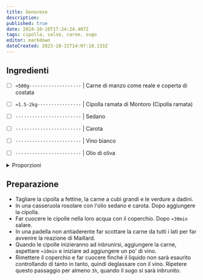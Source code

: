 ```yaml
---
title: Genovese
description: 
published: true
date: 2024-10-16T17:24:24.407Z
tags: cipolla, salse, carne, sugo
editor: markdown
dateCreated: 2023-10-31T14:07:18.133Z
---
```


## Ingredienti

* [ ] `≈500g···················` | Carne di manzo come reale e coperta di costata
* [ ] `≈1.5-2kg················` | Cipolla ramata di Montoro (Cipolla ramata)
* [ ] `························` | Sedano
* [ ] `························` | Carota
* [ ] `························` | Vino bianco
* [ ] `························` | Olio di oliva


<details><summary>Proporzioni</summary>

**Cipolla** (`g`) = `n`

* [ ] `n÷4·····················` | Carne di manzo

</details>

## Preparazione

* Tagliare la cipolla a fettine, la carne a cubi grandi e le verdure a dadini.
* In una casseruola rosolare con l'olio sedano e carota. Dopo aggiungere la cipolla.
* Far cuocere le cipolle nella loro acqua con il coperchio. Dopo `≈30min` salare.
* In una padella non antiaderente far scottare la carne da tutti i lati per far avvenire la reazione di Maillard.
* Quando le cipolle inizieranno ad inbrunirsi, aggiungere la carne, aspettare `≈10min` e iniziare ad aggiungere un po' di vino.
* Rimettere il coperchio e far cuocere finché il liquido non sarà esaurito controllando di tanto in tanto, quindi deglassare con il vino. Ripetere questo passaggio per almeno `3h`, quando il sugo si sarà inbrunito.